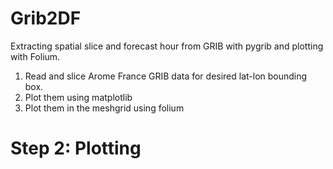 # Grib2DF
Extracting spatial slice and forecast hour from GRIB with pygrib and plotting with Folium.

1. Read and slice Arome France GRIB data for desired lat-lon bounding box.
2. Plot them using matplotlib
3. Plot them in the meshgrid using folium

# Step 2: Plotting
